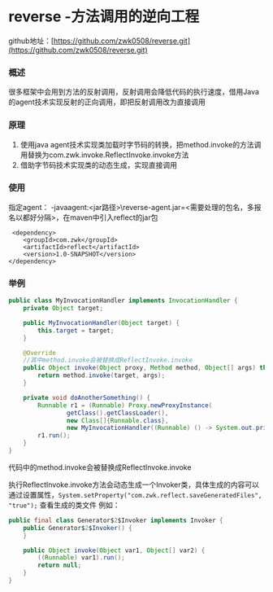 # reverse -方法调用的逆向工程

github地址：[https://github.com/zwk0508/reverse.git](https://github.com/zwk0508/reverse.git)

### 概述

很多框架中会用到方法的反射调用，反射调用会降低代码的执行速度，借用Java的agent技术实现反射的正向调用，即把反射调用改为直接调用

### 原理

1. 使用java agent技术实现类加载时字节码的转换，把method.invoke的方法调用替换为com.zwk.invoke.ReflectInvoke.invoke方法
2. 借助字节码技术实现类的动态生成，实现直接调用

### 使用

指定agent： -javaagent:<jar路径>\reverse-agent.jar=<需要处理的包名，多报名以都好分隔>，在maven中引入reflect的jar包

```code
 <dependency>
    <groupId>com.zwk</groupId>
    <artifactId>reflect</artifactId>
    <version>1.0-SNAPSHOT</version>
</dependency>
```

### 举例

```java
public class MyInvocationHandler implements InvocationHandler {
    private Object target;

    public MyInvocationHandler(Object target) {
        this.target = target;
    }

    @Override
    //其中method.invoke会被替换成ReflectInvoke.invoke
    public Object invoke(Object proxy, Method method, Object[] args) throws Throwable {
        return method.invoke(target, args);
    }

    private void doAnotherSomething() {
        Runnable r1 = (Runnable) Proxy.newProxyInstance(
                getClass().getClassLoader(),
                new Class[]{Runnable.class},
                new MyInvocationHandler((Runnable) () -> System.out.println("run")));
        r1.run();
    }
}

```

代码中的method.invoke会被替换成ReflectInvoke.invoke

执行ReflectInvoke.invoke方法会动态生成一个Invoker类，具体生成的内容可以通过设置属性，`System.setProperty("com.zwk.reflect.saveGeneratedFiles", "true");`
查看生成的类文件 例如：

```java
public final class Generator$2$Invoker implements Invoker {
    public Generator$2$Invoker() {
    }

    public Object invoke(Object var1, Object[] var2) {
        ((Runnable) var1).run();
        return null;
    }
}
```
